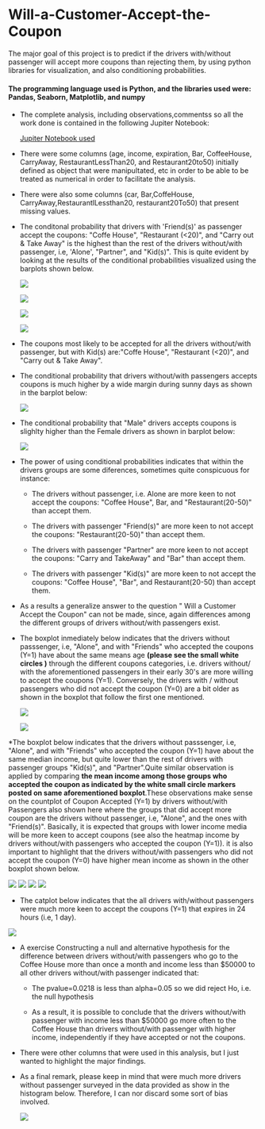 # Will-a-Customer-Accept-the-Coupon #
The major goal of this project is to predict if the drivers with/without passenger will accept more coupons than rejecting them, by using python
libraries for visualization, and also conditioning probabilities.

#### The programming language used is Python, and the libraries used were: Pandas, Seaborn, Matplotlib, and numpy ####

* The complete analysis, including observations,commentss so all the work done is contained in the following Jupiter Notebook:

    [Jupiter Notebook used](https://github.com/Leopard-2019/Will-a-Customer-Accept-the-Coupon/blob/main/notebook/prompt_assig5_1.ipynb)

* There were some columns (age, income, expiration, Bar, CoffeeHouse, CarryAway, RestaurantLessThan20, and Restaurant20to50) initially defined 
  as object that were manipultated, etc in order to be able to be treated as numerical in order to facilitate the analysis. 
  
* There were also some columns (car, Bar,CoffeHouse, CarryAway,RestaurantlLessthan20, restaurant20To50) that present missing values.
 
*  The conditonal probability that drivers with 'Friend(s)' as passenger accept the coupons: "Coffe House", "Restaurant (<20)", and "Carry out & Take
   Away"  is the highest than the rest of the drivers without/with passenger, i.e, 'Alone', "Partner", and "Kid(s)". This is quite evident by looking
   at the results of the conditional probabilities visualized using the barplots shown below.
   
   ![](images/barplotprobabilityacceptnoacceptcouponbyfriendpassanger.png)
   
   ![](images/barplotprobabilityacceptnoacceptcouponbyalonepassanger.png)
   
   ![](images/barplotprobabilityacceptnoacceptcouponbypartnerpassanger.png)
   
   ![](images/barplotprobabilityacceptnoacceptcouponbykidspassanger.png)

* The coupons most likely to be accepted for all the drivers without/with passenger, but with Kid(s) are:"Coffe House", "Restaurant (<20)", 
  and "Carry out & Take Away".
  
 * The conditional probability that drivers without/with passengers accepts coupons  is much higher by a wide margin during sunny days as shown in the
   barplot below:
 
    ![](images/barplotprobabilityacceptnoacceptcouponbyweather.png)
    
 * The conditional probability that "Male" drivers  accepts coupons  is slighlty higher than the Female drivers as shown in barplot below:

    ![](images/barplotprobabilityacceptnoacceptcouponbygender.png)
    
 * The power of using conditional probabilities indicates that within the drivers groups are some diferences, sometimes quite conspicuous for instance:
 
      * The drivers without passenger, i.e. Alone are more keen to not accept the coupons: "Coffee House", Bar, and "Restaurant(20-50)" than accept
        them.
 
      * The drivers with passenger "Friend(s)" are more keen to not accept the coupons:  "Restaurant(20-50)" than accept them.
      
      * The drivers with passenger "Partner" are more keen to not accept the coupons:  "Carry and TakeAway" and "Bar" than accept them.
      
      * The drivers with passenger "Kid(s)" are more keen to not accept the coupons:  "Coffee House", "Bar", and   Restaurant(20-50) than accept them.

 * As a results a generalize answer to the question " Will a Customer Accept the Coupon"  can not be made, since, again differences among the 
   different groups of drivers without/with passengers exist.  
  
    
 * The boxplot inmediately below indicates that the drivers without passsenger, i.e, "Alone", and with "Friends" who accepted the coupons (Y=1) 
   have about the same means age  **(please see the small white circles )** through the different coupons categories, i.e. drivers without/ with
   the aforementioned passengers in their early 30's are more willing to accept the coupons (Y=1). Conversely, the drivers with / without
   passengers who did not accept the coupon (Y=0) are a bit older as shown in the boxplot that follow the first one mentioned.

    ![](images/boxplotagesacceptbypassenger.png)
    
    ![](images/boxplotagesnoacceptbypassenger.png)
    
  *The boxplot below indicates that the drivers without passsenger, i.e, "Alone", and with "Friends" who accepted the coupon (Y=1) have about the
  same median income, but quite lower than the rest of drivers with  passenger groups  "Kid(s)", and "Partner".Quite  similar observation is applied
  by comparing **the mean income among those  groups who accepted the coupon as indicated by the white small circle markers posted on same 
  aforementioned boxplot**.These observations make sense on the countplot of Coupon Accepted (Y=1) by drivers without/with Passengers also shown here
  where the groups that did accept more coupon are the drivers without passenger, i.e, "Alone", and the ones with "Friend(s)". Basically,  it is 
  expected that groups with lower income media will be more keen to accept coupons (see also the heatmap income by drivers without/with passengers
  who accepted the coupon (Y=1)). it is also important to highlight that the drivers without/with passengers who did not accept the coupon (Y=0)
  have higher mean income as shown in the other boxplot shown below.
  
  ![](images/boxplotincomeacceptbypassenger.png)
  ![](images/countplotacceptedcouponbypassengers.png)
  ![](images/heatmapincomecceptbypassenger.png)
  ![](images/boxplotincomenoacceptbypassenger.png)
  
  * The catplot below indicates that the all drivers with/without passengers were much more keen to accept the coupons (Y=1) that expires in 24 hours
    (i.e, 1 day).

   ![](images/catplotexpirationacceptednoaccepteddriversbypassenger.png)
   
   * A exercise Constructing a null and alternative hypothesis for the difference between drivers without/with passengers  who go to the Coffee 
     House more than once a month and income less than $50000 to all other drivers without/with passenger indicated that:
     
        * The pvalue=0.0218 is less than alpha=0.05 so we did reject Ho, i.e. the null hypothesis
     
        * As a result, it is possible to conclude that the drivers without/with passenger with income less than $50000 go more often to the
         Coffee House than drivers without/with passenger with higher income, independently if they have accepted or not the coupons.
              
   * There were other columns that were used in this analysis, but I just wanted to highlight the major findings.   

   * As a final remark, please keep in mind that were much more drivers without passenger surveyed in the data provided as show in the histogram
     below. Therefore, I can nor discard some sort of bias involved.
     
     ![](images/histogramdriverswithout_withpassengers.png)

  
  
